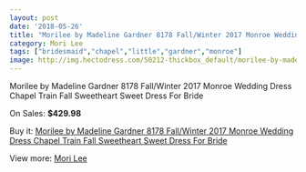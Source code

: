 ```yaml
---
layout: post
date: '2018-05-26'
title: "Morilee by Madeline Gardner 8178 Fall/Winter 2017 Monroe Wedding Dress Chapel Train Fall Sweetheart Sweet Dress For Bride"
category: Mori Lee
tags: ["bridesmaid","chapel","little","gardner","monroe"]
image: http://img.hectodress.com/50212-thickbox_default/morilee-by-madeline-gardner-8178-fall-winter-2017-monroe-wedding-dress-chapel-train-fall-sweetheart-sweet-dress-for-bride.jpg
---
```

Morilee by Madeline Gardner 8178 Fall/Winter 2017 Monroe Wedding Dress Chapel Train Fall Sweetheart Sweet Dress For Bride

On Sales: **$429.98**
<a href="https://www.hectodress.com/mori-lee/15943-morilee-by-madeline-gardner-8178-fall-winter-2017-monroe-wedding-dress-chapel-train-fall-sweetheart-sweet-dress-for-bride.html"><amp-img layout="responsive" width="600" height="600" src="//img.hectodress.com/50212-thickbox_default/morilee-by-madeline-gardner-8178-fall-winter-2017-monroe-wedding-dress-chapel-train-fall-sweetheart-sweet-dress-for-bride.jpg" alt="Morilee by Madeline Gardner 8178 Fall/Winter 2017 Monroe Wedding Dress Chapel Train Fall Sweetheart Sweet Dress For Bride 0" /></a>
<a href="https://www.hectodress.com/mori-lee/15943-morilee-by-madeline-gardner-8178-fall-winter-2017-monroe-wedding-dress-chapel-train-fall-sweetheart-sweet-dress-for-bride.html"><amp-img layout="responsive" width="600" height="600" src="//img.hectodress.com/50215-thickbox_default/morilee-by-madeline-gardner-8178-fall-winter-2017-monroe-wedding-dress-chapel-train-fall-sweetheart-sweet-dress-for-bride.jpg" alt="Morilee by Madeline Gardner 8178 Fall/Winter 2017 Monroe Wedding Dress Chapel Train Fall Sweetheart Sweet Dress For Bride 1" /></a>
<a href="https://www.hectodress.com/mori-lee/15943-morilee-by-madeline-gardner-8178-fall-winter-2017-monroe-wedding-dress-chapel-train-fall-sweetheart-sweet-dress-for-bride.html"><amp-img layout="responsive" width="600" height="600" src="//img.hectodress.com/50214-thickbox_default/morilee-by-madeline-gardner-8178-fall-winter-2017-monroe-wedding-dress-chapel-train-fall-sweetheart-sweet-dress-for-bride.jpg" alt="Morilee by Madeline Gardner 8178 Fall/Winter 2017 Monroe Wedding Dress Chapel Train Fall Sweetheart Sweet Dress For Bride 2" /></a>
<a href="https://www.hectodress.com/mori-lee/15943-morilee-by-madeline-gardner-8178-fall-winter-2017-monroe-wedding-dress-chapel-train-fall-sweetheart-sweet-dress-for-bride.html"><amp-img layout="responsive" width="600" height="600" src="//img.hectodress.com/50213-thickbox_default/morilee-by-madeline-gardner-8178-fall-winter-2017-monroe-wedding-dress-chapel-train-fall-sweetheart-sweet-dress-for-bride.jpg" alt="Morilee by Madeline Gardner 8178 Fall/Winter 2017 Monroe Wedding Dress Chapel Train Fall Sweetheart Sweet Dress For Bride 3" /></a>

Buy it: [Morilee by Madeline Gardner 8178 Fall/Winter 2017 Monroe Wedding Dress Chapel Train Fall Sweetheart Sweet Dress For Bride](https://www.hectodress.com/mori-lee/15943-morilee-by-madeline-gardner-8178-fall-winter-2017-monroe-wedding-dress-chapel-train-fall-sweetheart-sweet-dress-for-bride.html "Morilee by Madeline Gardner 8178 Fall/Winter 2017 Monroe Wedding Dress Chapel Train Fall Sweetheart Sweet Dress For Bride")

View more: [Mori Lee](https://www.hectodress.com/120-mori-lee "Mori Lee")